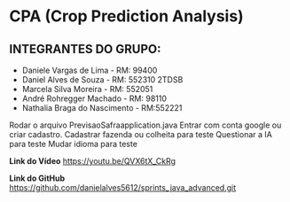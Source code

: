 # CPA (Crop Prediction Analysis)

## INTEGRANTES DO GRUPO:

- Daniele Vargas de Lima - RM: 99400
- Daniel Alves de Souza - RM: 552310 2TDSB
- Marcela Silva Moreira - RM: 552051 
- André Rohregger Machado - RM: 98110
- Nathalia Braga do Nascimento - RM:552221

Rodar o arquivo PrevisaoSafraapplication.java
Entrar com conta google ou criar cadastro.
Cadastrar fazenda ou colheita para teste
Questionar a IA para teste
Mudar idioma para teste

**Link do Vídeo**
https://youtu.be/QVX6tX_CkRg

**Link do GitHub**
https://github.com/danielalves5612/sprints_java_advanced.git

